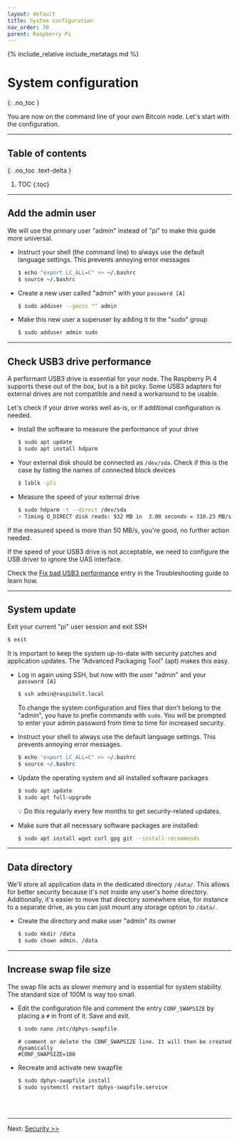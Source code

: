 ```yaml
---
layout: default
title: System configuration
nav_order: 30
parent: Raspberry Pi
---
```

<!-- markdownlint-disable MD014 MD022 MD025 MD033 MD040 -->
{% include_relative include_metatags.md %}

# System configuration
{: .no_toc }

You are now on the command line of your own Bitcoin node.
Let's start with the configuration.


---

## Table of contents
{: .no_toc .text-delta }

1. TOC
{:toc}

---

## Add the admin user

We will use the primary user "admin" instead of "pi" to make this guide more universal.

* Instruct your shell (the command line) to always use the default language settings.
  This prevents annoying error messages

  ```sh
  $ echo "export LC_ALL=C" >> ~/.bashrc
  $ source ~/.bashrc
  ```

* Create a new user called "admin" with your `password [A]`

  ```sh
  $ sudo adduser --gecos "" admin
  ```

* Make this new user a superuser by adding it to the "sudo" group

  ```sh
  $ sudo adduser admin sudo
  ```

---

## Check USB3 drive performance

A performant USB3 drive is essential for your node.
The Raspberry Pi 4 supports these out of the box, but is a bit picky.
Some USB3 adapters for external drives are not compatible and need a workaround to be usable.

Let's check if your drive works well as-is, or if additional configuration is needed.

* Install the software to measure the performance of your drive

  ```sh
  $ sudo apt update
  $ sudo apt install hdparm
  ```

* Your external disk should be connected as `/dev/sda`.
  Check if this is the case by listing the names of connected block devices

  ```sh
  $ lsblk -pli
  ```

* Measure the speed of your external drive

  ```sh
  $ sudo hdparm -t --direct /dev/sda
  > Timing O_DIRECT disk reads: 932 MB in  3.00 seconds = 310.23 MB/sec
  ```

If the measured speed is more than 50 MB/s, you're good, no further action needed.

If the speed of your USB3 drive is not acceptable, we need to configure the USB driver to ignore the UAS interface.

Check the [Fix bad USB3 performance](troubleshooting.md#fix-bad-usb3-performance) entry in the Troubleshooting guide to learn how.

---

## System update

Exit your current "pi" user session and exit SSH

```sh
$ exit
```

It is important to keep the system up-to-date with security patches and application updates.
The “Advanced Packaging Tool” (apt) makes this easy.

* Log in again using SSH, but now with the user "admin" and  your `password [A]`

  ```sh
  $ ssh admin@raspibolt.local
  ```

  To change the system configuration and files that don't belong to the "admin", you have to prefix commands with `sudo`.
  You will be prompted to enter your admin password from time to time for increased security.

* Instruct your shell to always use the default language settings.
  This prevents annoying error messages.

  ```sh
  $ echo "export LC_ALL=C" >> ~/.bashrc
  $ source ~/.bashrc
  ```

* Update the operating system and all installed software packages

  ```sh
  $ sudo apt update
  $ sudo apt full-upgrade
  ```

  💡 Do this regularly every few months to get security-related updates.

* Make sure that all necessary software packages are installed:

  ```sh
  $ sudo apt install wget curl gpg git --install-recommends
  ```

---

## Data directory

We'll store all application data in the dedicated directory `/data/`.
This allows for better security because it's not inside any user's home directory.
Additionally, it's easier to move that directory somewhere else, for instance to a separate drive, as you can just mount any storage option to `/data/`.

* Create the directory and make user "admin" its owner

  ```sh
  $ sudo mkdir /data
  $ sudo chown admin. /data
  ```

---

## Increase swap file size

The swap file acts as slower memory and is essential for system stability.
The standard size of 100M is way too small.

* Edit the configuration file and comment the entry `CONF_SWAPSIZE` by placing a `#` in front of it.
  Save and exit.

  ```sh
  $ sudo nano /etc/dphys-swapfile
  ```
  ```
  # comment or delete the CONF_SWAPSIZE line. It will then be created dynamically
  #CONF_SWAPSIZE=100
  ```

* Recreate and activate new swapfile

  ```sh
  $ sudo dphys-swapfile install
  $ sudo systemctl restart dphys-swapfile.service
  ```

<br /><br />

---

Next: [Security >>](security.md)

